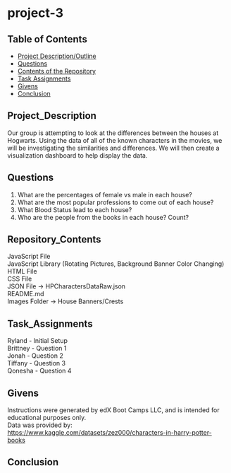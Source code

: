 # project-3
## Table of Contents

- [Project Description/Outline](#project_description)
- [Questions](#questions)
- [Contents of the Repository](#repository_contents)
- [Task Assignments](#task_assignments)
- [Givens](#givens)
- [Conclusion](#conclusion)


## Project_Description
Our group is attempting to look at the differences between the houses at Hogwarts. Using the data of all of the known characters in the movies, we will be investigating the similarities and differences. We will then create a visualization dashboard to help display the data.<br /> 

## Questions
1. What are the percentages of female vs male in each house?
2. What are the most popular professions to come out of each house?
3. What Blood Status lead to each house?
4. Who are the people from the books in each house? Count?

## Repository_Contents
JavaScript File<br />
JavaScript Library (Rotating Pictures, Background Banner Color Changing)<br />
HTML File<br />
CSS File<br />
JSON File -> HPCharactersDataRaw.json <br />
README.md <br />
Images Folder -> House Banners/Crests

## Task_Assignments
Ryland - Initial Setup<br />
Brittney - Question 1<br />
Jonah - Question 2<br />
Tiffany - Question 3<br />
Qonesha - Question 4<br />


## Givens
Instructions were generated by edX Boot Camps LLC, and is intended for educational purposes only.<br />
Data was provided by: https://www.kaggle.com/datasets/zez000/characters-in-harry-potter-books

## Conclusion
    

